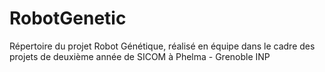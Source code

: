# RobotGenetic
Répertoire du projet Robot Génétique, réalisé en équipe dans le cadre des projets de deuxième année de SICOM à Phelma - Grenoble INP
